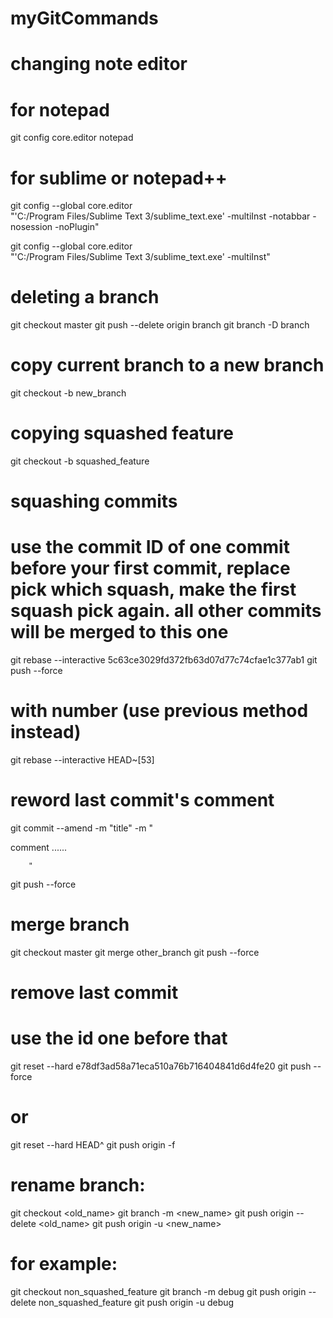 # myGitCommands

# changing note editor

# for notepad
git config core.editor notepad

# for sublime or notepad++
git config --global core.editor \
"'C:/Program Files/Sublime Text 3/sublime_text.exe' -multiInst -notabbar -nosession -noPlugin"

git config --global core.editor \
"'C:/Program Files/Sublime Text 3/sublime_text.exe' -multiInst"

# deleting a branch
git checkout master
git push --delete origin branch
git branch -D branch


# copy current branch to a new branch 
git checkout -b new_branch

# copying squashed feature
git checkout -b squashed_feature

# squashing commits
# use the commit ID of one commit before your first commit, replace pick which squash, make the first squash pick again. all other commits will be merged to this one
git rebase --interactive 5c63ce3029fd372fb63d07d77c74cfae1c377ab1
git push --force


# with number (use previous method instead)
git rebase --interactive HEAD~[53]

# reword last commit's comment
git commit --amend -m "title" -m "

comment ......

		"

git push --force

# merge branch
git checkout master
git merge other_branch
git push --force

# remove last commit
# use the id one before that
git reset --hard e78df3ad58a71eca510a76b716404841d6d4fe20
git push --force

# or
git reset --hard HEAD^
git push origin -f


# rename branch:
git checkout <old_name>
git branch -m <new_name>
git push origin --delete <old_name>
git push origin -u <new_name>

# for example:
git checkout non_squashed_feature
git branch -m debug
git push origin --delete non_squashed_feature
git push origin -u debug
